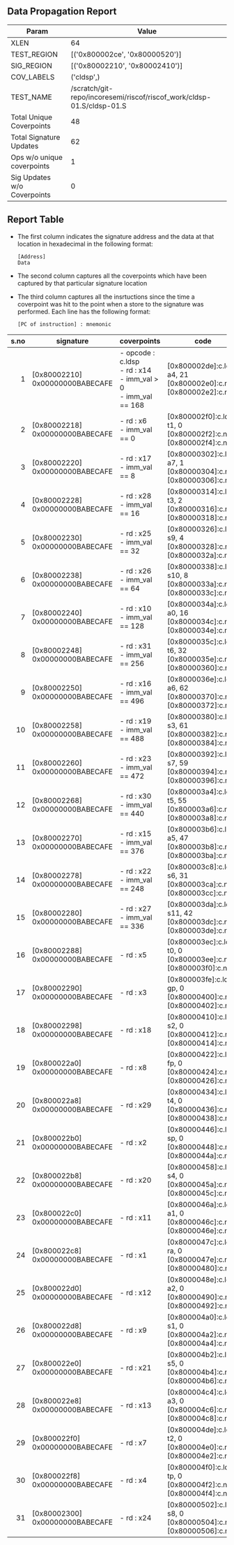 
## Data Propagation Report

| Param                     | Value    |
|---------------------------|----------|
| XLEN                      | 64      |
| TEST_REGION               | [('0x800002ce', '0x80000520')]      |
| SIG_REGION                | [('0x80002210', '0x80002410')]      |
| COV_LABELS                | ('cldsp',)      |
| TEST_NAME                 | /scratch/git-repo/incoresemi/riscof/riscof_work/cldsp-01.S/cldsp-01.S    |
| Total Unique Coverpoints  | 48      |
| Total Signature Updates   | 62      |
| Ops w/o unique coverpoints | 1      |
| Sig Updates w/o Coverpoints | 0    |

## Report Table

- The first column indicates the signature address and the data at that location in hexadecimal in the following format: 
  ```
  [Address]
  Data
  ```

- The second column captures all the coverpoints which have been captured by that particular signature location

- The third column captures all the insrtuctions since the time a coverpoint was
  hit to the point when a store to the signature was performed. Each line has
  the following format:
  ```
  [PC of instruction] : mnemonic
  ```

|s.no|            signature             |                                coverpoints                                 |                                     code                                     |
|---:|----------------------------------|----------------------------------------------------------------------------|------------------------------------------------------------------------------|
|   1|[0x80002210]<br>0x00000000BABECAFE|- opcode : c.ldsp<br> - rd : x14<br> - imm_val > 0<br> - imm_val == 168<br> |[0x800002de]:c.ldsp a4, 21<br> [0x800002e0]:c.nop<br> [0x800002e2]:c.nop<br>  |
|   2|[0x80002218]<br>0x00000000BABECAFE|- rd : x6<br> - imm_val == 0<br>                                            |[0x800002f0]:c.ldsp t1, 0<br> [0x800002f2]:c.nop<br> [0x800002f4]:c.nop<br>   |
|   3|[0x80002220]<br>0x00000000BABECAFE|- rd : x17<br> - imm_val == 8<br>                                           |[0x80000302]:c.ldsp a7, 1<br> [0x80000304]:c.nop<br> [0x80000306]:c.nop<br>   |
|   4|[0x80002228]<br>0x00000000BABECAFE|- rd : x28<br> - imm_val == 16<br>                                          |[0x80000314]:c.ldsp t3, 2<br> [0x80000316]:c.nop<br> [0x80000318]:c.nop<br>   |
|   5|[0x80002230]<br>0x00000000BABECAFE|- rd : x25<br> - imm_val == 32<br>                                          |[0x80000326]:c.ldsp s9, 4<br> [0x80000328]:c.nop<br> [0x8000032a]:c.nop<br>   |
|   6|[0x80002238]<br>0x00000000BABECAFE|- rd : x26<br> - imm_val == 64<br>                                          |[0x80000338]:c.ldsp s10, 8<br> [0x8000033a]:c.nop<br> [0x8000033c]:c.nop<br>  |
|   7|[0x80002240]<br>0x00000000BABECAFE|- rd : x10<br> - imm_val == 128<br>                                         |[0x8000034a]:c.ldsp a0, 16<br> [0x8000034c]:c.nop<br> [0x8000034e]:c.nop<br>  |
|   8|[0x80002248]<br>0x00000000BABECAFE|- rd : x31<br> - imm_val == 256<br>                                         |[0x8000035c]:c.ldsp t6, 32<br> [0x8000035e]:c.nop<br> [0x80000360]:c.nop<br>  |
|   9|[0x80002250]<br>0x00000000BABECAFE|- rd : x16<br> - imm_val == 496<br>                                         |[0x8000036e]:c.ldsp a6, 62<br> [0x80000370]:c.nop<br> [0x80000372]:c.nop<br>  |
|  10|[0x80002258]<br>0x00000000BABECAFE|- rd : x19<br> - imm_val == 488<br>                                         |[0x80000380]:c.ldsp s3, 61<br> [0x80000382]:c.nop<br> [0x80000384]:c.nop<br>  |
|  11|[0x80002260]<br>0x00000000BABECAFE|- rd : x23<br> - imm_val == 472<br>                                         |[0x80000392]:c.ldsp s7, 59<br> [0x80000394]:c.nop<br> [0x80000396]:c.nop<br>  |
|  12|[0x80002268]<br>0x00000000BABECAFE|- rd : x30<br> - imm_val == 440<br>                                         |[0x800003a4]:c.ldsp t5, 55<br> [0x800003a6]:c.nop<br> [0x800003a8]:c.nop<br>  |
|  13|[0x80002270]<br>0x00000000BABECAFE|- rd : x15<br> - imm_val == 376<br>                                         |[0x800003b6]:c.ldsp a5, 47<br> [0x800003b8]:c.nop<br> [0x800003ba]:c.nop<br>  |
|  14|[0x80002278]<br>0x00000000BABECAFE|- rd : x22<br> - imm_val == 248<br>                                         |[0x800003c8]:c.ldsp s6, 31<br> [0x800003ca]:c.nop<br> [0x800003cc]:c.nop<br>  |
|  15|[0x80002280]<br>0x00000000BABECAFE|- rd : x27<br> - imm_val == 336<br>                                         |[0x800003da]:c.ldsp s11, 42<br> [0x800003dc]:c.nop<br> [0x800003de]:c.nop<br> |
|  16|[0x80002288]<br>0x00000000BABECAFE|- rd : x5<br>                                                               |[0x800003ec]:c.ldsp t0, 0<br> [0x800003ee]:c.nop<br> [0x800003f0]:c.nop<br>   |
|  17|[0x80002290]<br>0x00000000BABECAFE|- rd : x3<br>                                                               |[0x800003fe]:c.ldsp gp, 0<br> [0x80000400]:c.nop<br> [0x80000402]:c.nop<br>   |
|  18|[0x80002298]<br>0x00000000BABECAFE|- rd : x18<br>                                                              |[0x80000410]:c.ldsp s2, 0<br> [0x80000412]:c.nop<br> [0x80000414]:c.nop<br>   |
|  19|[0x800022a0]<br>0x00000000BABECAFE|- rd : x8<br>                                                               |[0x80000422]:c.ldsp fp, 0<br> [0x80000424]:c.nop<br> [0x80000426]:c.nop<br>   |
|  20|[0x800022a8]<br>0x00000000BABECAFE|- rd : x29<br>                                                              |[0x80000434]:c.ldsp t4, 0<br> [0x80000436]:c.nop<br> [0x80000438]:c.nop<br>   |
|  21|[0x800022b0]<br>0x00000000BABECAFE|- rd : x2<br>                                                               |[0x80000446]:c.ldsp sp, 0<br> [0x80000448]:c.nop<br> [0x8000044a]:c.nop<br>   |
|  22|[0x800022b8]<br>0x00000000BABECAFE|- rd : x20<br>                                                              |[0x80000458]:c.ldsp s4, 0<br> [0x8000045a]:c.nop<br> [0x8000045c]:c.nop<br>   |
|  23|[0x800022c0]<br>0x00000000BABECAFE|- rd : x11<br>                                                              |[0x8000046a]:c.ldsp a1, 0<br> [0x8000046c]:c.nop<br> [0x8000046e]:c.nop<br>   |
|  24|[0x800022c8]<br>0x00000000BABECAFE|- rd : x1<br>                                                               |[0x8000047c]:c.ldsp ra, 0<br> [0x8000047e]:c.nop<br> [0x80000480]:c.nop<br>   |
|  25|[0x800022d0]<br>0x00000000BABECAFE|- rd : x12<br>                                                              |[0x8000048e]:c.ldsp a2, 0<br> [0x80000490]:c.nop<br> [0x80000492]:c.nop<br>   |
|  26|[0x800022d8]<br>0x00000000BABECAFE|- rd : x9<br>                                                               |[0x800004a0]:c.ldsp s1, 0<br> [0x800004a2]:c.nop<br> [0x800004a4]:c.nop<br>   |
|  27|[0x800022e0]<br>0x00000000BABECAFE|- rd : x21<br>                                                              |[0x800004b2]:c.ldsp s5, 0<br> [0x800004b4]:c.nop<br> [0x800004b6]:c.nop<br>   |
|  28|[0x800022e8]<br>0x00000000BABECAFE|- rd : x13<br>                                                              |[0x800004c4]:c.ldsp a3, 0<br> [0x800004c6]:c.nop<br> [0x800004c8]:c.nop<br>   |
|  29|[0x800022f0]<br>0x00000000BABECAFE|- rd : x7<br>                                                               |[0x800004de]:c.ldsp t2, 0<br> [0x800004e0]:c.nop<br> [0x800004e2]:c.nop<br>   |
|  30|[0x800022f8]<br>0x00000000BABECAFE|- rd : x4<br>                                                               |[0x800004f0]:c.ldsp tp, 0<br> [0x800004f2]:c.nop<br> [0x800004f4]:c.nop<br>   |
|  31|[0x80002300]<br>0x00000000BABECAFE|- rd : x24<br>                                                              |[0x80000502]:c.ldsp s8, 0<br> [0x80000504]:c.nop<br> [0x80000506]:c.nop<br>   |
